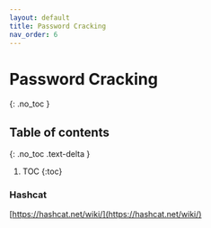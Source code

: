 ```yaml
---
layout: default
title: Password Cracking 
nav_order: 6
---
```


# Password Cracking
{: .no_toc }

## Table of contents
{: .no_toc .text-delta }

1. TOC
{:toc}

### Hashcat
[https://hashcat.net/wiki/](https://hashcat.net/wiki/)
